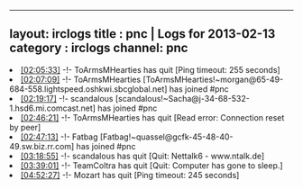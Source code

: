 
---
layout: irclogs
title : pnc | Logs for 2013-02-13
category : irclogs
channel: pnc
---
<li class="logitem"><a href="#02:05:33" name="02:05:33" class="time">[02:05:33]</a> -!- <span class="quit">ToArmsMHearties</span> has quit [Ping timeout: 255 seconds] </li>
<li class="logitem"><a href="#02:07:09" name="02:07:09" class="time">[02:07:09]</a> -!- <span class="join">ToArmsMHearties</span> [ToArmsMHearties!~morgan@65-49-684-558.lightspeed.oshkwi.sbcglobal.net] has joined #pnc </li>
<li class="logitem"><a href="#02:19:17" name="02:19:17" class="time">[02:19:17]</a> -!- <span class="join">scandalous</span> [scandalous!~Sacha@j-34-68-532-1.hsd6.mi.comcast.net] has joined #pnc </li>
<li class="logitem"><a href="#02:46:21" name="02:46:21" class="time">[02:46:21]</a> -!- <span class="quit">ToArmsMHearties</span> has quit [Read error: Connection reset by peer] </li>
<li class="logitem"><a href="#02:47:13" name="02:47:13" class="time">[02:47:13]</a> -!- <span class="join">Fatbag</span> [Fatbag!~quassel@gcfk-45-48-40-49.sw.biz.rr.com] has joined #pnc </li>
<li class="logitem"><a href="#03:18:55" name="03:18:55" class="time">[03:18:55]</a> -!- <span class="quit">scandalous</span> has quit [Quit: Nettalk6 - www.ntalk.de] </li>
<li class="logitem"><a href="#03:39:01" name="03:39:01" class="time">[03:39:01]</a> -!- <span class="quit">TeamColtra</span> has quit [Quit: Computer has gone to sleep.] </li>
<li class="logitem"><a href="#04:52:27" name="04:52:27" class="time">[04:52:27]</a> -!- <span class="quit">Mozart</span> has quit [Ping timeout: 245 seconds] </li>


